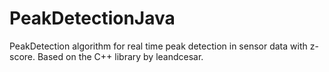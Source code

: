 # PeakDetectionJava
PeakDetection algorithm for real time peak detection in sensor data with z-score. Based on the C++ library by leandcesar.

